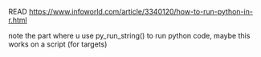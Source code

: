 READ
https://www.infoworld.com/article/3340120/how-to-run-python-in-r.html

note the part where u use py_run_string() to run python code, maybe this works on a script (for targets)

